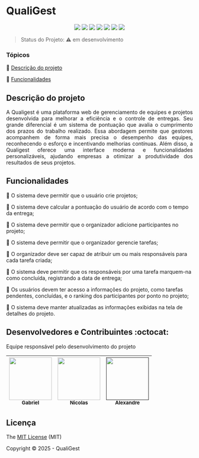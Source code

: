 <h1>QualiGest</h1>

<p align="center">
  <img src="https://img.shields.io/badge/PHP-777BB4?style=for-the-badge&logo=php&logoColor=white"/>
  <img src="https://img.shields.io/badge/MySQL-005C84?style=for-the-badge&logo=mysql&logoColor=white"/>
  <img src="https://img.shields.io/badge/Vue.js-35495E?style=for-the-badge&logo=vuedotjs&logoColor=4FC08D"/>
  <img src="https://img.shields.io/badge/VSCode-0078D4?style=for-the-badge&logo=visual%20studio%20code&logoColor=white"/>
  <img src="https://img.shields.io/badge/HTML5-E34F26?style=for-the-badge&logo=html5&logoColor=white"/>
  <img src="https://img.shields.io/badge/CSS3-1572B6?style=for-the-badge&logo=css3&logoColor=white"/>
  <img src="https://img.shields.io/badge/Bootstrap-563D7C?style=for-the-badge&logo=bootstrap&logoColor=white"/>
</p>

> Status do Projeto: :warning: em desenvolvimento

### Tópicos 

:small_blue_diamond: [Descrição do projeto](#descrição-do-projeto)

:small_blue_diamond: [Funcionalidades](#funcionalidades)

<!-- :small_blue_diamond: [Pré-requisitos](#pré-requisitos-books) -->

<!-- :small_blue_diamond: [Como rodar a aplicação](#como-rodar-a-aplicação-arrow_forward) -->

## Descrição do projeto 

<p align="justify">
    A Qualigest é uma plataforma web de gerenciamento de equipes e projetos desenvolvida para melhorar a eficiência e o controle de entregas. Seu grande diferencial é um sistema de pontuação que avalia o cumprimento dos prazos do trabalho realizado. Essa abordagem permite que gestores acompanhem de forma mais precisa o desempenho das equipes, reconhecendo o esforço e incentivando melhorias contínuas. Além disso, a Qualigest oferece uma interface moderna e funcionalidades personalizáveis, ajudando empresas a otimizar a produtividade dos resultados de seus projetos.
</p>

## Funcionalidades

🚧 O sistema deve permitir que o usuário crie projetos;

🚧 O sistema deve calcular a pontuação do usuário de acordo com o tempo da entrega;
  
🚧 O sistema deve permitir que o organizador adicione participantes no projeto;

🚧 O sistema deve permitir que o organizador gerencie tarefas;

🚧 O organizador deve ser capaz de atribuir um ou mais responsáveis para cada tarefa criada;

🚧 O sistema deve permitir que os responsáveis por uma tarefa marquem-na como concluída, registrando a data de entrega;

🚧 Os usuários devem ter acesso a informações do projeto, como tarefas pendentes, concluídas, e o ranking dos participantes por ponto no projeto;

🚧 O sistema deve manter atualizadas as informações exibidas na tela de detalhes do projeto.



<!-- <span style="color: red;">Liste todas as linguagens, dependencias e libs que o usuário deve ter instalado na máquina antes de rodar a aplicação</span> -->

<!-- ## Como rodar a aplicação :arrow_forward:
Ainda não pronto

No terminal, clone o projeto: 

```
Ainda não pronto
```

### Configuração do banco de dados

Ainda não pronto -->


<!-- ### Como usar a aplicação

Ainda não pronto

|name|email|password|token|
| -------- |-------- |-------- |-------- |
|Lais Lima|laislima98@hotmail.com|lais123|true| -->

<!-- ## Como rodar os testes

Coloque um passo a passo para executar os testes

```
ainda não pronto
``` -->

## Desenvolvedores e Contribuintes :octocat:

Equipe responsável pelo desenvolvimento do projeto

| [<img src="./img/gabriel.jfif" width=115><br><sub>Gabriel</sub>](https://github.com/B41el) |  [<img src="./img/nicolas.jfif" width=115><br><sub>Nicolas</sub>](https://github.com/Nicolas-FelSi) |  [<img src="" width=115><br><sub>Alexandre</sub>]()  |
| :---: | :---: | :---: |

## Licença 

The [MIT License]() (MIT)

Copyright :copyright: 2025 - QualiGest
